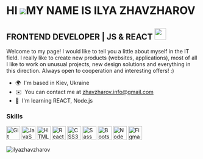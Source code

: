 # HI ![](https://user-images.githubusercontent.com/18350557/176309783-0785949b-9127-417c-8b55-ab5a4333674e.gif)MY NAME IS **ILYA ZHAVZHAROV**

## FRONTEND DEVELOPER | JS & REACT <img src="https://media.giphy.com/media/zOvBKUUEERdNm/giphy.gif" width="30px">

Welcome to my page! I would like to tell you a little about myself in the IT field. I really like to create new products (websites, applications), most of all I like to work on unusual projects, new design solutions and everything in this direction. Always open to cooperation and interesting offers! :)

- 🌍  I'm based in Kiev, Ukraine
- ✉️  You can contact me at [zhavzharov.info@gmail.com](mailto:developer.zhavzharov.info@gmail.com)
- 🧠  I'm learning REACT, Node.js

### Skills

<p align="left">
<a href="https://git-scm.com/" target="_blank" rel="noreferrer"><img src="https://raw.githubusercontent.com/danielcranney/readme-generator/main/public/icons/skills/git-colored.svg" width="36" height="36" alt="Git" /></a>
<a href="https://developer.mozilla.org/en-US/docs/Web/JavaScript" target="_blank" rel="noreferrer"><img src="https://raw.githubusercontent.com/danielcranney/readme-generator/main/public/icons/skills/javascript-colored.svg" width="36" height="36" alt="JavaScript" /></a>
<a href="https://developer.mozilla.org/en-US/docs/Glossary/HTML5" target="_blank" rel="noreferrer"><img src="https://raw.githubusercontent.com/danielcranney/readme-generator/main/public/icons/skills/html5-colored.svg" width="36" height="36" alt="HTML5" /></a>
<a href="https://reactjs.org/" target="_blank" rel="noreferrer"><img src="https://raw.githubusercontent.com/danielcranney/readme-generator/main/public/icons/skills/react-colored.svg" width="36" height="36" alt="React" /></a>
<a href="https://www.w3.org/TR/CSS/#css" target="_blank" rel="noreferrer"><img src="https://raw.githubusercontent.com/danielcranney/readme-generator/main/public/icons/skills/css3-colored.svg" width="36" height="36" alt="CSS3" /></a>
<a href="https://sass-lang.com/" target="_blank" rel="noreferrer"><img src="https://raw.githubusercontent.com/danielcranney/readme-generator/main/public/icons/skills/sass-colored.svg" width="36" height="36" alt="Sass" /></a>
<a href="https://getbootstrap.com/" target="_blank" rel="noreferrer"><img src="https://raw.githubusercontent.com/danielcranney/readme-generator/main/public/icons/skills/bootstrap-colored.svg" width="36" height="36" alt="Bootstrap" /></a>
<a href="https://nodejs.org/en/" target="_blank" rel="noreferrer"><img src="https://raw.githubusercontent.com/danielcranney/readme-generator/main/public/icons/skills/nodejs-colored.svg" width="36" height="36" alt="NodeJS" /></a>
<a href="https://www.figma.com/" target="_blank" rel="noreferrer"><img src="https://raw.githubusercontent.com/danielcranney/readme-generator/main/public/icons/skills/figma-colored.svg" width="36" height="36" alt="Figma" /></a>
</p>

<p>&nbsp;<img align="left" src="https://github-readme-stats.vercel.app/api?username=ilyazhavzharov&show_icons=true&locale=en" alt="ilyazhavzharov" /></p>
